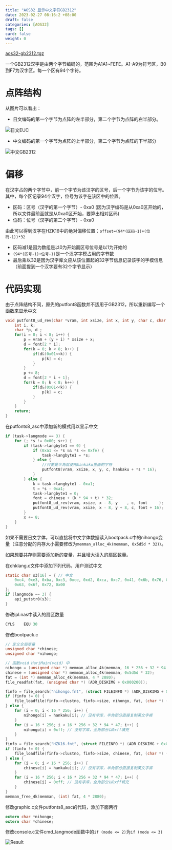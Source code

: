 ```yaml
---
title: "AOS32 显示中文字符GB2312"
date: 2023-02-27 08:16:2 +08:00
draft: false
categories: [AOS32]
tags: []
card: false
weight: 0
---
```


[aos32-gb2312.tgz](https://via.akvicor.com/file?f=1392)

一个GB2312汉字是由两个字节编码的，范围为A1A1~FEFE。A1-A9为符号区，B0到F7为汉字区。每一个区有94个字符。

# 点阵结构

从图片可以看出：

- 日文编码的第一个字节为点阵的左半部分，第二个字节为点阵的右半部分。

![日文EUC](https://img.akvicor.com/i/2024/09/15/66e68e9f894dd.png "日文EUC")

- 中文编码的第一个字节为点阵的上半部分，第二个字节为点阵的下半部分

![中文GB2312](https://img.akvicor.com/i/2024/09/15/66e68eafa5719.png "中文GB2312")

# 偏移

在汉字占的两个字节中，前一个字节为该汉字的区号，后一个字节为该字的位号。其中，每个区记录94个汉字，位号为该字在该区中的位置。

- 区码：区号（汉字的第一个字节）- 0xa0 (因为汉字编码是从0xa0区开始的，所以文件最前面就是从0xa0区开始，要算出相对区码)
- 位码：位号（汉字的第二个字节）- 0xa0

由此可以得到汉字在HZK16中的绝对偏移位置：`offset=(94*(区码-1)+(位码-1))*32`

- 区码减1是因为数组是以0为开始而区号位号是以1为开始的
- `(94*(区号-1)+位号-1)`是一个汉字字模占用的字节数
- 最后乘以32是因为汉字库文应从该位置起的32字节信息记录该字的字模信息（前面提到一个汉字要有32个字节显示）

# 代码实现

由于点阵结构不同，原先的putfont8函数并不适用于GB2312，所以重新编写一个函数来显示中文

```c
void putfont8_ud_rev(char *vram, int xsize, int x, int y, char c, char *font) {
	int i, k;
	char *p, d ;
	for(i = 0; i < 8; i++) {
		p = vram + (y + i) * xsize + x;
		d = font[2 * i];
		for(k = 0; k < 8; k++) {
			if(d&(0x01<<k)) {
				p[k] = c;
			}
		}
		p += 8;
		d = font[2 * i + 1];
		for(k = 0; k < 8; k++) {
			if(d&(0x01<<k)) {
				p[k] = c;
			}
		}
	}
	return;
}
```

在putfonts8_asc中添加新的模式用以显示中文

```c
if (task->langmode == 3) {
	for (; *s != 0x00; s++) {
		if (task->langbyte1 == 0) {
			if (0xa1 <= *s && *s <= 0xfe) {
				task->langbyte1 = *s;
			} else {
				//只要是半角就使用hankaku里面的字符
				putfont8(vram, xsize, x, y, c, hankaku + *s * 16);
			}
		} else {
			k = task->langbyte1 - 0xa1;
			t = *s - 0xa1;
			task->langbyte1 = 0;
			font = chinese + (k * 94 + t) * 32;
			putfont8_ud_rev(vram, xsize, x - 8, y    , c, font     );
			putfont8_ud_rev(vram, xsize, x - 8, y + 8, c, font + 16);
		}
		x += 8;
	}
}
```

如果不需要日文字体，可以直接将中文字体数据读入bootpack.c中的nihongo变量（注意分配的内存大小需要修改为`memman_alloc_4k(memman, 0x5d5d * 32)）`。

如果想要共存则需要添加新的变量，并且增大读入的扇区数量。

在chklang.c文件中添加下列代码，用户测试中文

```c
static char s3[16] = { // 中文
	0xc4, 0xe3, 0xba, 0xc3, 0xce, 0xd2, 0xca, 0xc7, 0x41, 0x6b, 0x76, 0x69,
	0x63, 0x6f, 0x72, 0x00
};
if (langmode == 3) {
	api_putstr0(s3);
}
```

修改ipl.nas中读入的扇区数量

```c
CYLS	EQU	30
```

修改bootpack.c

```c
// 定义全局变量
unsigned char *chinese;
unsigned char *nihongo;

// 函数void HariMain(void) 中
nihongo = (unsigned char *) memman_alloc_4k(memman, 16 * 256 + 32 * 94 * 47);
chinese = (unsigned char *) memman_alloc_4k(memman, 0x5d5d * 32);
fat = (int *) memman_alloc_4k(memman, 4 * 2880);
file_readfat(fat, (unsigned char *) (ADR_DISKIMG + 0x000200));

finfo = file_search("nihongo.fnt", (struct FILEINFO *) (ADR_DISKIMG + 0x002600), 224);
if (finfo != 0) {
	file_loadfile(finfo->clustno, finfo->size, nihongo, fat, (char *) (ADR_DISKIMG + 0x003e00));
} else {
	for (i = 0; i < 16 * 256; i++) {
		nihongo[i] = hankaku[i]; // 没有字库，半角部分直接复制英文字裤
	}
	for (i = 16 * 256; i < 16 * 256 + 32 * 94 * 47; i++) {
		nihongo[i] = 0xff; // 没有字库，全角部分以0xff填充
	}
}
finfo = file_search("HZK16.fnt", (struct FILEINFO *) (ADR_DISKIMG + 0x002600), 224);
if (finfo != 0) {
	file_loadfile(finfo->clustno, finfo->size, chinese, fat, (char *) (ADR_DISKIMG + 0x003e00));
} else {
	for (i = 0; i < 16 * 256; i++) {
		chinese[i] = hankaku[i]; // 没有字库，半角部分直接复制英文字裤
	}
	for (i = 16 * 256; i < 16 * 256 + 32 * 94 * 47; i++) {
		chinese[i] = 0xff; // 没有字库，全角部分以0xff填充
	}
}
memman_free_4k(memman, (int) fat, 4 * 2880);
```

修改graphic.c文件putfonts8_asc的代码，添加下面两行

```c
extern char *nihongo;
extern char *chinese;
```

修改console.c文件cmd_langmode函数中的`if (mode <= 2)`为`if (mode <= 3)`

![Result](https://img.akvicor.com/i/2024/09/15/66e68ec51af1d.png)


